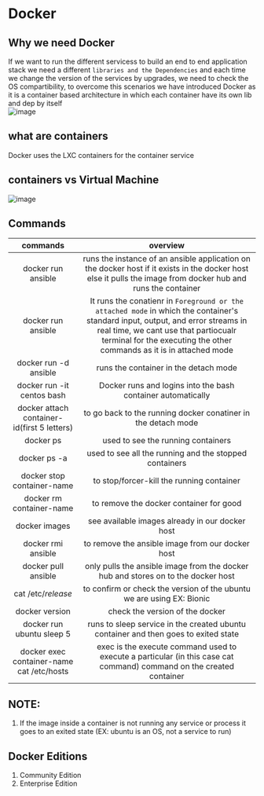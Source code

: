 # Docker

## Why we need Docker
If we want to run the different servicess to build an end to end application stack we need a different `libraries and the Dependencies` and each time we change the version of the services by upgrades, we need to check the OS compartibility, to overcome this scenarios we have introduced Docker as it is a container based architecture in which each container have its own lib and dep by itself<br/>
![image](https://github.com/user-attachments/assets/c10fb5c0-1ac1-482b-9640-d2592f19b4b4)

## what are containers
Docker uses the LXC containers for the container service

## containers vs Virtual Machine
![image](https://github.com/user-attachments/assets/9916b7cc-c00d-4fd2-a354-b461e5fcac02)

## Commands
|commands|overview|
|:---:|:---:|
docker run ansible | runs the instance of an ansible application on the docker host if it exists in the docker host else it pulls the image from docker hub and runs the container 
docker run ansible | It runs the conatienr in `Foreground or the attached mode` in which the container's standard input, output, and error streams in real time, we cant use that partiocualr terminal for the executing the other commands as it is in attached mode
docker run -d ansible | runs the container in the detach mode
docker run -it centos bash | Docker runs and logins into the bash container automatically 
docker attach container-id(first 5 letters) | to go back to the running docker conatiner in the detach mode
docker ps | used to see the running containers
docker ps -a | used to see all the running and the stopped containers
docker stop container-name | to stop/forcer-kill the running container
docker rm container-name | to remove the docker container for good
docker images | see available images already in our docker host
docker rmi ansible | to remove the ansible image from our docker host
docker pull ansible | only pulls the ansible image from the docker hub and stores on to the docker host
cat /etc/*release* | to confirm or check the version of the ubuntu we are using EX: Bionic
docker version | check the version of the docker
docker run ubuntu sleep 5 | runs to sleep service in the created ubuntu container and then goes to exited state
docker exec container-name cat /etc/hosts | exec is the execute command used to execute a particular (in this case cat command) command on the created container



## NOTE:
1. If the image inside a container is not running any service or process it goes to an exited state (EX: ubuntu is an OS, not a service to run)
## Docker Editions
1. Community Edition
2. Enterprise Edition


